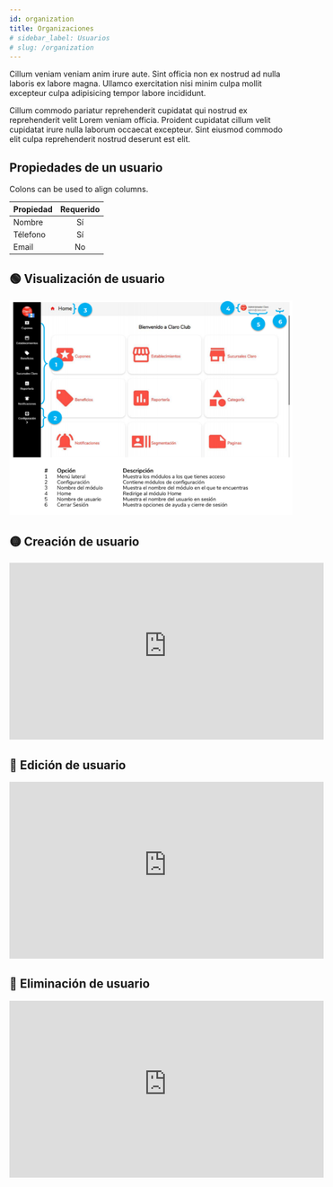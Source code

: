 ```yaml
---
id: organization
title: Organizaciones
# sidebar_label: Usuarios
# slug: /organization
---
```


Cillum veniam veniam anim irure aute. Sint officia non ex nostrud ad nulla laboris ex labore magna. Ullamco exercitation nisi minim culpa mollit excepteur culpa adipisicing tempor labore incididunt.

Cillum commodo pariatur reprehenderit cupidatat qui nostrud ex reprehenderit velit Lorem veniam officia. Proident cupidatat cillum velit cupidatat irure nulla laborum occaecat excepteur. Sint eiusmod commodo elit culpa reprehenderit nostrud deserunt est elit.

## Propiedades de un usuario

Colons can be used to align columns.

| Propiedad     | Requerido     |
| ------------- | :-----------: |
| Nombre        | Sí            |
| Télefono      | Sí            |
| Email         | No            |

## 🟢 Visualización de usuario
![img](../static/img/example-read.png)

## 🟡 Creación de usuario
<iframe width="560" height="315" src="https://pentcloud-development-team.s3.amazonaws.com/pentcloud/traze/Pentcloud+Partners.mp4" frameborder="0" allow="accelerometer;  clipboard-write; encrypted-media; gyroscope; picture-in-picture" allowfullscreen="1"></iframe>

## 🔵 Edición de usuario
<iframe width="560" height="315" src="https://pentcloud-development-team.s3.amazonaws.com/pentcloud/traze/Pentcloud+Partners.mp4" frameborder="0" allow="accelerometer;  clipboard-write; encrypted-media; gyroscope; picture-in-picture" allowfullscreen="1"></iframe>

## 🔴 Eliminación de usuario
<iframe width="560" height="315" src="https://pentcloud-development-team.s3.amazonaws.com/pentcloud/traze/Pentcloud+Partners.mp4" frameborder="0" allow="accelerometer;  clipboard-write; encrypted-media; gyroscope; picture-in-picture" allowfullscreen="1"></iframe>
